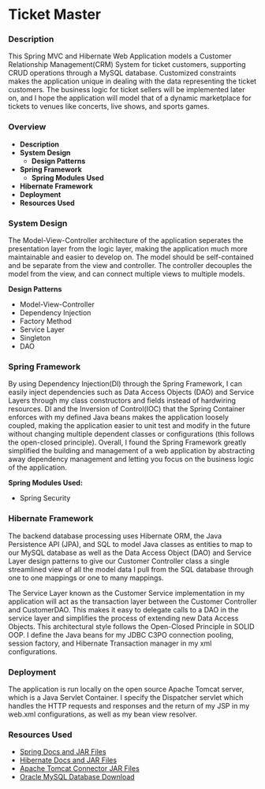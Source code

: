 # Ticket Master 

### Description
This Spring MVC and Hibernate Web Application models a Customer Relationship Management(CRM) System for ticket customers, supporting CRUD operations through a MySQL database. Customized constraints makes the application unique in dealing with the data representing the ticket customers. The business logic for ticket sellers will be implemented later on, and I hope the application will model that of a dynamic marketplace for tickets to venues like concerts, live shows, and sports games.

### Overview
* **Description**
* **System Design**
   * **Design Patterns**
* **Spring Framework**
   * **Spring Modules Used**
* **Hibernate Framework**
* **Deployment**
* **Resources Used**

### System Design
The Model-View-Controller architecture of the application seperates the presentation layer from the logic layer, making the application much more maintainable and easier to develop on. The model should be self-contained and be separate from the view and controller. The controller decouples the model from the view, and can connect multiple views to multiple models.

**Design Patterns** 
* Model-View-Controller
* Dependency Injection
* Factory Method
* Service Layer 
* Singleton
* DAO

### Spring Framework
By using Dependency Injection(DI) through the Spring Framework, I can easily inject dependencies such as Data Access Objects (DAO) and Service Layers through my class constructors and fields instead of hardwiring resources. DI and the Inversion of Control(IOC) that the Spring Container enforces with my defined Java beans makes the application loosely coupled, making the application easier to unit test and modify in the future without changing multiple dependent classes or configurations (this follows the open-closed principle). Overall, I found the Spring Framework greatly simplified the building and management of a web application by abstracting away dependency management and letting you focus on the business logic of the application.

**Spring Modules Used:**
* Spring Security 

### Hibernate Framework
The backend database processing uses Hibernate ORM, the Java Persistence API (JPA), and SQL to model Java classes as entities to map to our MySQL database as well as the Data Access Object (DAO) and Service Layer design patterns to give our Customer Controller class a single streamlined view of all the model data I pull from the SQL database through one to one mappings or one to many mappings.

The Service Layer known as the Customer Service implementation in my application will act as the transaction layer between the Customer Controller and CustomerDAO. This makes it easy to delegate calls to a DAO in the service layer and simplifies the process of extending new Data Access Objects. This architectural style follows the Open-Closed Principle in SOLID OOP.
I define the Java beans for my JDBC C3PO connection pooling, session factory, and Hibernate Transaction manager in my xml configurations.

### Deployment
The application is run locally on the open source Apache Tomcat server, which is a Java Servlet Container. I specify the Dispatcher servlet which handles the HTTP requests and responses and the return of my JSP in my web.xml configurations, as well as my bean view resolver.

### Resources Used
* <a href="https://spring.io/docs/reference" target="_blank">Spring Docs and JAR Files</a></br>
* <a href="http://hibernate.org/orm/documentation/5.3/" target="_blank">Hibernate Docs and JAR Files</a></br>
* <a href="http://tomcat.apache.org/" target="_blank">Apache Tomcat Connector JAR Files</a></br>
* <a href="https://www.mysql.com/downloads/" target="_blank">Oracle MySQL Database Download</a></br>
